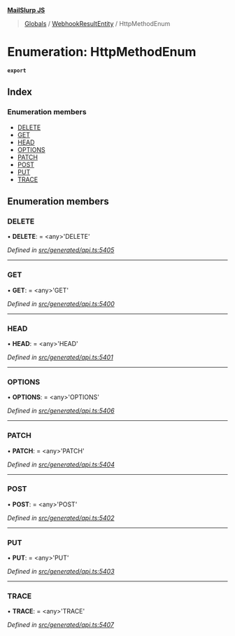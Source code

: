 **[MailSlurp JS](../README.md)**

> [Globals](../README.md) / [WebhookResultEntity](../modules/webhookresultentity.md) / HttpMethodEnum

# Enumeration: HttpMethodEnum

**`export`** 

## Index

### Enumeration members

* [DELETE](webhookresultentity.httpmethodenum.md#delete)
* [GET](webhookresultentity.httpmethodenum.md#get)
* [HEAD](webhookresultentity.httpmethodenum.md#head)
* [OPTIONS](webhookresultentity.httpmethodenum.md#options)
* [PATCH](webhookresultentity.httpmethodenum.md#patch)
* [POST](webhookresultentity.httpmethodenum.md#post)
* [PUT](webhookresultentity.httpmethodenum.md#put)
* [TRACE](webhookresultentity.httpmethodenum.md#trace)

## Enumeration members

### DELETE

•  **DELETE**:  = \<any>'DELETE'

*Defined in [src/generated/api.ts:5405](https://github.com/mailslurp/mailslurp-client/blob/85c640b/src/generated/api.ts#L5405)*

___

### GET

•  **GET**:  = \<any>'GET'

*Defined in [src/generated/api.ts:5400](https://github.com/mailslurp/mailslurp-client/blob/85c640b/src/generated/api.ts#L5400)*

___

### HEAD

•  **HEAD**:  = \<any>'HEAD'

*Defined in [src/generated/api.ts:5401](https://github.com/mailslurp/mailslurp-client/blob/85c640b/src/generated/api.ts#L5401)*

___

### OPTIONS

•  **OPTIONS**:  = \<any>'OPTIONS'

*Defined in [src/generated/api.ts:5406](https://github.com/mailslurp/mailslurp-client/blob/85c640b/src/generated/api.ts#L5406)*

___

### PATCH

•  **PATCH**:  = \<any>'PATCH'

*Defined in [src/generated/api.ts:5404](https://github.com/mailslurp/mailslurp-client/blob/85c640b/src/generated/api.ts#L5404)*

___

### POST

•  **POST**:  = \<any>'POST'

*Defined in [src/generated/api.ts:5402](https://github.com/mailslurp/mailslurp-client/blob/85c640b/src/generated/api.ts#L5402)*

___

### PUT

•  **PUT**:  = \<any>'PUT'

*Defined in [src/generated/api.ts:5403](https://github.com/mailslurp/mailslurp-client/blob/85c640b/src/generated/api.ts#L5403)*

___

### TRACE

•  **TRACE**:  = \<any>'TRACE'

*Defined in [src/generated/api.ts:5407](https://github.com/mailslurp/mailslurp-client/blob/85c640b/src/generated/api.ts#L5407)*
